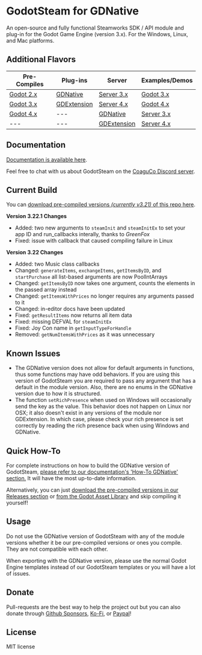 # GodotSteam for GDNative
An open-source and fully functional Steamworks SDK / API module and plug-in for the Godot Game Engine (version 3.x). For the Windows, Linux, and Mac platforms. 

Additional Flavors
---
Pre-Compiles | Plug-ins | Server | Examples/Demos
--- | --- | --- | ---
[Godot 2.x](https://github.com/CoaguCo-Industries/GodotSteam/tree/godot2)| [GDNative](https://github.com/CoaguCo-Industries/GodotSteam/tree/gdnative) | [Server 3.x](https://github.com/CoaguCo-Industries/GodotSteam-Server/tree/godot3) | [Godot 3.x](https://github.com/CoaguCo-Industries/GodotSteam-Example-Project/tree/godot3)
[Godot 3.x](https://github.com/CoaguCo-Industries/GodotSteam/tree/godot3) | [GDExtension](https://github.com/CoaguCo-Industries/GodotSteam/tree/gdextension) | [Server 4.x](https://github.com/CoaguCo-Industries/GodotSteam-Server/tree/godot4) |  [Godot 4.x](https://github.com/CoaguCo-Industries/GodotSteam-Example-Project/tree/godot4)
[Godot 4.x](https://github.com/CoaguCo-Industries/GodotSteam/tree/godot4) | --- | [GDNative](https://github.com/CoaguCo-Industries/GodotSteam-Server/tree/gdnative) | [Server 3.x](https://github.com/CoaguCo-Industries/GodotSteam-Example-Project/tree/server3)
--- | --- | [GDExtension](https://github.com/CoaguCo-Industries/GodotSteam-Server/tree/gdextension) | [Server 4.x](https://github.com/CoaguCo-Industries/GodotSteam-Example-Project/tree/server4)

Documentation
----------
[Documentation is available here](https://godotsteam.com/).

Feel free to chat with us about GodotSteam on the [CoaguCo Discord server](https://discord.gg/SJRSq6K).

Current Build
----------
You can [download pre-compiled versions _(currently v3.21)_ of this repo here](https://github.com/CoaguCo-Industries/GodotSteam/releases).

**Version 3.22.1 Changes**
- Added: two new arguments to `steamInit` and `steamInitEx` to set your app ID and run_callbacks interally, thanks to _GreenFox_
- Fixed: issue with callback that caused compiling failure in Linux

**Version 3.22 Changes**
- Added: two Music class callbacks
- Changed: `generateItems`, `exchangeItems`, `getItemsByID`, and `startPurchase` all list-based arguments are now PoolIntArrays
- Changed: `getItemsByID` now takes one argument, counts the elements in the passed array instead
- Changed: `getItemsWithPrices` no longer requires any arguments passed to it
- Changed: in-editor docs have been updated
- Fixed: `getResultItems` now returns all item data
- Fixed: missing DEFVAL for `steamInitEx`
- Fixed: Joy Con name in `getInputTypeForHandle`
- Removed: `getNumItemsWithPrices` as it was unnecessary

Known Issues
----------
- The GDNative version does not allow for default arguments in functions, thus some functions may have odd behaviors.  If you are using this version of GodotSteam you are required to pass any argument that has a default in the module version. Also, there are no enums in the GDNative version due to how it is structured.
- The function `setRichPresence` when used on Windows will occasionally send the key as the value. This behavior does not happen on Linux nor OSX; it also doesn't exist in any versions of the module nor GDExtension.  In which case, please check your rich presence is set correctly by reading the rich presence back when using Windows and GDNative.

Quick How-To
----------
For complete instructions on how to build the GDNative version of GodotSteam, [please refer to our documentation's 'How-To GDNative' section.](https://godotsteam.com/howto/gdnative/)  It will have the most up-to-date information.


Alternatively, you can just [download the pre-compiled versions in our Releases section](https://github.com/CoaguCo-Industries/GodotSteam/releases) or [from the Godot Asset Library](https://godotengine.org/asset-library/asset/1045) and skip compiling it yourself!

Usage
----------
Do not use the GDNative version of GodotSteam with any of the module versions whether it be our pre-compiled versions or ones you compile.  They are not compatible with each other.

When exporting with the GDNative version, please use the normal Godot Engine templates instead of our GodotSteam templates or you will have a lot of issues.

Donate
-------------
Pull-requests are the best way to help the project out but you can also donate through [Github Sponsors](https://github.com/sponsors/Gramps), [Ko-Fi](https://ko-fi.com/grampsgarcia), or [Paypal](https://www.paypal.me/sithlordkyle)!

License
-------------
MIT license
